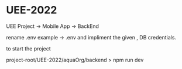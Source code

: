 # UEE-2022

UEE Project -> Mobile App -> BackEnd

rename .env example  -> .env and impliment the given , DB credentials.

to start the project

project-root/UEE-2022/aquaOrg/backend > npm run dev
